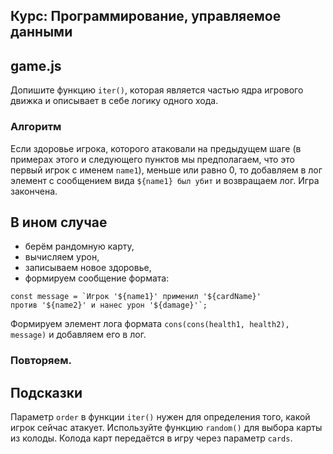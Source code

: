 ## Курс: Программирование, управляемое данными

## game.js

Допишите функцию `iter()`, которая является частью ядра игрового движка и описывает в себе логику одного хода.

### Алгоритм

Если здоровье игрока, которого атаковали на предыдущем шаге (в примерах этого и следующего пунктов мы предполагаем, что это первый игрок с именем `name1`), меньше или равно 0, то добавляем в лог элемент с сообщением вида `${name1} был убит` и возвращаем лог. Игра закончена.

## **В ином случае**

- берём рандомную карту,
- вычисляем урон,
- записываем новое здоровье,
- формируем сообщение формата:

```
const message = `Игрок '${name1}' применил '${cardName}'
против '${name2}' и нанес урон '${damage}'`;
```

Формируем элемент лога формата
`cons(cons(health1, health2), message)`
и добавляем его в лог.

### Повторяем.

## Подсказки

Параметр `order` в функции `iter()` нужен для определения того, какой игрок сейчас атакует.
Используйте функцию `random()` для выбора карты из колоды.
Колода карт передаётся в игру через параметр `cards`.
